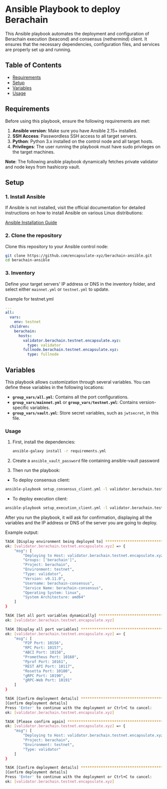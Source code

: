 # Ansible Playbook to deploy Berachain 

This Ansible playbook automates the deployment and configuration of Berachain execution (beacond) and consensus (nethermind) client. It ensures that the necessary dependencies, configuration files, and services are properly set up and running.

## Table of Contents

- [Requirements](#requirements)
- [Setup](#setup)
- [Variables](#variables)
- [Usage](#usage)

## Requirements

Before using this playbook, ensure the following requirements are met:

1. **Ansible version**: Make sure you have Ansible 2.15+ installed.
2. **SSH Access**: Passwordless SSH access to all target servers.
3. **Python**: Python 3.x installed on the control node and all target hosts.
4. **Privileges**: The user running the playbook must have sudo privileges on the target machines.

**Note**: The following ansible playbook dynamically fetches private validator and node keys from hashicorp vault. 

## Setup

### 1. Install Ansible

If Ansible is not installed, visit the official documentation for detailed instructions on how to install Ansible on various Linux distributions:

[Ansible Installation Guide](https://docs.ansible.com/ansible/latest/installation_guide/installation_distros.html)


### 2. Clone the repository

Clone this repository to your Ansible control node:

```bash
git clone https://github.com/encapsulate-xyz/berachain-ansible.git
cd berachain-ansible
```

### 3. Inventory

Define your target servers' IP address or DNS in the inventory folder, and select either `mainnet.yml` or `testnet.yml` to update.

Example for testnet.yml

```yaml
---
all:
  vars:
    env: testnet
  children:
    berachain:
      hosts:
        validator.berachain.testnet.encapsulate.xyz:
          type: validator
        fullnode.berachain.testnet.encapsulate.xyz:
          type: fullnode
```

## Variables

This playbook allows customization through several variables. You can define these variables in the following locations:

- **`group_vars/all.yml`**: Contains all the port configurations.
- **`group_vars/mainnet.yml`** or **`group_vars/testnet.yml`**: Contains version-specific variables.
- **`group_vars/vault.yml`**: Store secret variables, such as `jwtsecret`, in this file.



### Usage

1. First, install the dependencies:

   ```bash
   ansible-galaxy install -r requirements.yml

2. Create a `ansible_vault_password` file containing ansible-vault password

3. Then run the playbook:

- To deploy consensus client:

```bash
ansible-playbook setup_consensus_client.yml -l validator.berachain.testnet.encapsulate.xyz
```
- To deploy execution client:

```bash
ansible-playbook setup_execution_client.yml -l validator.berachain.testnet.encapsulate.xyz
```
After you run the playbook, it will ask for confirmation, displaying all the variables and the IP address or DNS of the server you are going to deploy.

Example output:

```bash
TASK [Display environment being deployed to] ***************************************************************************************************
ok: [validator.berachain.testnet.encapsulate.xyz] => {
    "msg": [
        "Deploying to Host: validator.berachain.testnet.encapsulate.xyz",
        "Groups: ['berachain']",
        "Project: berachain",
        "Environment: testnet",
        "Type: validator",
        "Version: v0.11.0",
        "Username: berachain-consensus",
        "Service Name: berachain-consensus",
        "Operating System: linux",
        "System Architecture: amd64"
    ]
}

TASK [Set all port variables dynamically] ******************************************************************************************************
ok: [validator.berachain.testnet.encapsulate.xyz]

TASK [Display all port variables] **************************************************************************************************************
ok: [validator.berachain.testnet.encapsulate.xyz] => {
    "msg": [
        "P2P Port: 10156",
        "RPC Port: 10157",
        "ABCI Port: 10158",
        "Prometheus Port: 10160",
        "Pprof Port: 10161",
        "REST API Port: 10117",
        "Rosetta Port: 10180",
        "gRPC Port: 10190",
        "gRPC-Web Port: 10191"
    ]
}

TASK [Confirm deployment details] **************************************************************************************************************
[Confirm deployment details]
Press 'Enter' to continue with the deployment or Ctrl+C to cancel:
ok: [validator.berachain.testnet.encapsulate.xyz]

TASK [Please confirm again] ********************************************************************************************************************
ok: [validator.berachain.testnet.encapsulate.xyz] => {
    "msg": [
        "Deploying to Host: validator.berachain.testnet.encapsulate.xyz",
        "Project: berachain",
        "Environment: testnet",
        "Type: validator"
    ]
}

TASK [Confirm deployment details] **************************************************************************************************************
[Confirm deployment details]
Press 'Enter' to continue with the deployment or Ctrl+C to cancel:
ok: [validator.berachain.testnet.encapsulate.xyz]
```
